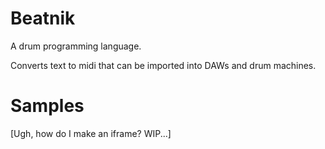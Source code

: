 # Beatnik

A drum programming language.

Converts text to midi that can be imported into DAWs and drum machines.

# Samples

[Ugh, how do I make an iframe? WIP...]

